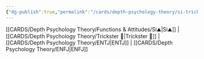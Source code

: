 ```yaml
---
{"dg-publish":true,"permalink":"/cards/depth-psychology-theory/si-trickster/","created":"2023-01-05T12:11:44.536+01:00","updated":"2023-04-21T15:31:18.559+02:00"}
---
```


[[CARDS/Depth Psychology Theory/Functions & Attitudes/Si⛰️\|Si⛰️]] | [[CARDS/Depth Psychology Theory/Trickster 🤡\|Trickster 🤡]] | [[CARDS/Depth Psychology Theory/ENTJ\|ENTJ]] | [[CARDS/Depth Psychology Theory/ENFJ\|ENFJ]]
